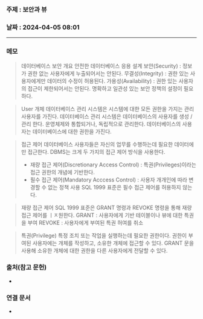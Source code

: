### 주제 : 보안과 뷰

### 날짜 : 2024-04-05 08:01
----
### 메모
> 데이터베이스 보안 개요
> 안전한 데이터베이스 응용 설계
> 보안(Security) : 정보가 권한 없는 사용자에게 누출되어서는 안된다.
> 무결성(Integrity) : 권한 있는 사용자에게만 데이터의 수정이 허용된다.
> 가용성(Availability) : 권한 있는 사용자의 접근이 제한되어서는 안된다.
> 명확하고 일관성 있는 보안 정책의 설정이 필요하다.

> User 개체
> 데이터베이스 관리 시스템은 시스템에 대한 모든 권한을 가지는 관리 사용자를 가진다.
> 데이터베이스 관리 시스템은 데이터베이스의 사용자를 생성 / 관리 한다.
> 운영체제와 통합되거나, 독립적으로 관리한다.
> 데이터베이스의 사용자는 데이터베이스에 대한 권한을 가진다.

> 접근 제어
> 데이터베이스 사용자들은 자신의 업무를 수행하는데 필요한 데이터에만 접근한다.
> DBMS는 크게 두 가지의 접근 제어 방식을 사용한다.
> 	- 재량 접근 제어(Discretionary Access Control) : 특권(Privileges)이라는 접근 권한의 개념에 기반한다.
> 	- 필수 접근 제어(Mandatory Acccess Control) : 사용자 개개인에 따라 변경할 수 없는 정책 사용
> SQL 1999 표준은 필수 접근 제어를 허용하지 않는다.

> 재량 접근 제어
> SQL 1999 표준은 GRANT 명령과 REVOKE 명령을 통해 재량 접근 제어를 ㅣㅈ원한다.
> GRANT : 사용자에게 기반 테이블이나 뷰에 대한 특권을 부여
> REVOKE : 사용자에게 부여된 특권 허여를 취소

> 특권(Privilege)
> 특정 조치 또는 작업을 실행하는데 필요한 권한이다.
> 권한이 부여된 사용자에는 개체를 작성하고, 소유한 개체에 접근할 수 있다. 
> GRANT 문을 사용해  소유한 개체에 대한 권한을 다른 사용자에게 전달할 수 있다.

> 

### 출처(참고 문헌)
-

### 연결 문서
-
